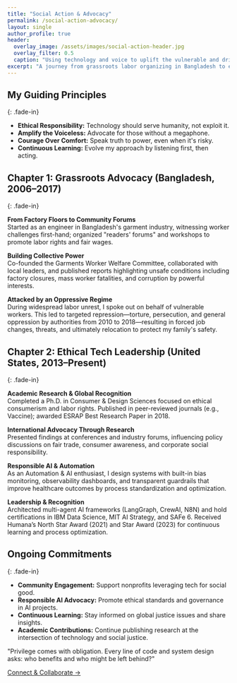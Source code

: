 ```yaml
---
title: "Social Action & Advocacy"
permalink: /social-action-advocacy/
layout: single
author_profile: true
header:
  overlay_image: /assets/images/social-action-header.jpg
  overlay_filter: 0.5
  caption: "Using technology and voice to uplift the vulnerable and drive systemic change"
excerpt: "A journey from grassroots labor organizing in Bangladesh to ethical technology leadership in the US."
---
```


## My Guiding Principles
{: .fade-in}

- **Ethical Responsibility:** Technology should serve humanity, not exploit it.
- **Amplify the Voiceless:** Advocate for those without a megaphone.
- **Courage Over Comfort:** Speak truth to power, even when it's risky.
- **Continuous Learning:** Evolve my approach by listening first, then acting.

## Chapter 1: Grassroots Advocacy (Bangladesh, 2006–2017)
{: .fade-in}

**From Factory Floors to Community Forums**  
Started as an engineer in Bangladesh's garment industry, witnessing worker challenges first-hand; organized "readers' forums" and workshops to promote labor rights and fair wages.

**Building Collective Power**  
Co-founded the Garments Worker Welfare Committee, collaborated with local leaders, and published reports highlighting unsafe conditions including factory closures, mass worker fatalities, and corruption by powerful interests.

**Attacked by an Oppressive Regime**  
During widespread labor unrest, I spoke out on behalf of vulnerable workers. This led to targeted repression—torture, persecution, and general oppression by authorities from 2010 to 2018—resulting in forced job changes, threats, and ultimately relocation to protect my family's safety.

## Chapter 2: Ethical Tech Leadership (United States, 2013–Present)
{: .fade-in}

**Academic Research & Global Recognition**  
Completed a Ph.D. in Consumer & Design Sciences focused on ethical consumerism and labor rights. Published in peer-reviewed journals (e.g., Vaccine); awarded ESRAP Best Research Paper in 2018.

**International Advocacy Through Research**  
Presented findings at conferences and industry forums, influencing policy discussions on fair trade, consumer awareness, and corporate social responsibility.

**Responsible AI & Automation**  
As an Automation & AI enthusiast, I design systems with built-in bias monitoring, observability dashboards, and transparent guardrails that improve healthcare outcomes by process standardization and optimization.

**Leadership & Recognition**  
Architected multi-agent AI frameworks (LangGraph, CrewAI, N8N) and hold certifications in IBM Data Science, MIT AI Strategy, and SAFe 6. Received Humana’s North Star Award (2021) and Star Award (2023) for continuous learning and process optimization.

## Ongoing Commitments
{: .fade-in}

- **Community Engagement:** Support nonprofits leveraging tech for social good.
- **Responsible AI Advocacy:** Promote ethical standards and governance in AI projects.
- **Continuous Learning:** Stay informed on global justice issues and share insights.
- **Academic Contributions:** Continue publishing research at the intersection of technology and social justice.

<div class="cta-section fade-in">
  <p>"Privilege comes with obligation. Every line of code and system design asks: who benefits and who might be left behind?"</p>
  <a href="/contact/" class="btn btn--primary btn--large">Connect & Collaborate →</a>
</div>
